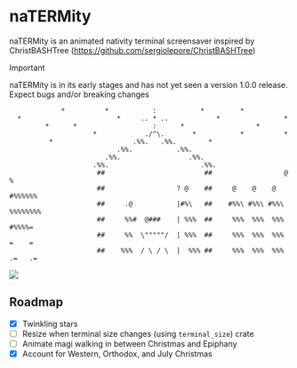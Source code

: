 # naTERMity
naTERMity is an animated nativity terminal screensaver inspired by ChristBASHTree (https://github.com/sergiolepore/ChristBASHTree)

> [!IMPORTANT]
> naTERMity is in its early stages and has not yet seen a version 1.0.0 release. Expect bugs and/or breaking changes

```
             *          *           :           *         *
  *                        *     .. * ..            *                *
         *      *                   :      *                  *
                     *            ./^\.       *           *          *
          *                    .%%.   .%%.        *
                           .%%.           .%%.
                        .%%.                 .%%.
                     .%%.                       .%%.
                      ##                         ##                  @   %
                      ##                  ? @    ##     @    @    @   #%%%%%%
                      ##     .@           |#%\   ##    #%%\ #%%\ #%%\ %%%%%%%%
                      ##     %%#  @###    | %%%  ##     %%%  %%%  %%%  #%%%%=
                      ##     %%  \"""""/  | %%%  ##     %%%  %%%  %%%  =    =
                      ##    %%%  / \ / \  |  %%% ##     %%%  %%%  %%% .=   .=
```
![](scenes.avif)

## Roadmap
- [x] Twinkling stars
- [ ] Resize when terminal size changes (using `terminal_size`) crate
- [ ] Animate magi walking in between Christmas and Epiphany
- [x] Account for Western, Orthodox, and July Christmas

